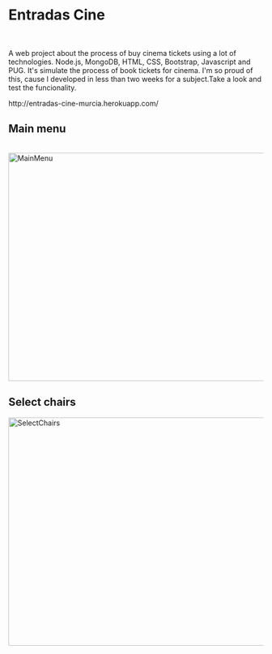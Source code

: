 <h1>Entradas Cine</h1>
<br/>
<p>A web project about the process of buy cinema tickets using a lot of technologies. Node.js, MongoDB, HTML, CSS, Bootstrap, Javascript and PUG. It's simulate the process 
 of book tickets for cinema. I'm so proud of this, cause I developed in less than two weeks for a subject.Take a look and test the funcionality.</p>
http://entradas-cine-murcia.herokuapp.com/
<br/>
<h2>Main menu</h2>
<br/>
<img src="https://i.ibb.co/wggBFY6/Capture.jpg" alt="MainMenu" width="600" height="450" border="0">
<br/>
<h2>Select chairs</h2>
<img src="https://i.ibb.co/jkNGKnx/Capture.jpg" alt="SelectChairs" width="600" height="450" border="0">
